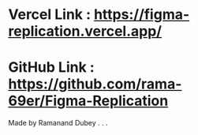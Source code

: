 # Vercel Link : https://figma-replication.vercel.app/

# GitHub Link : https://github.com/rama-69er/Figma-Replication

Made by Ramanand Dubey . . .